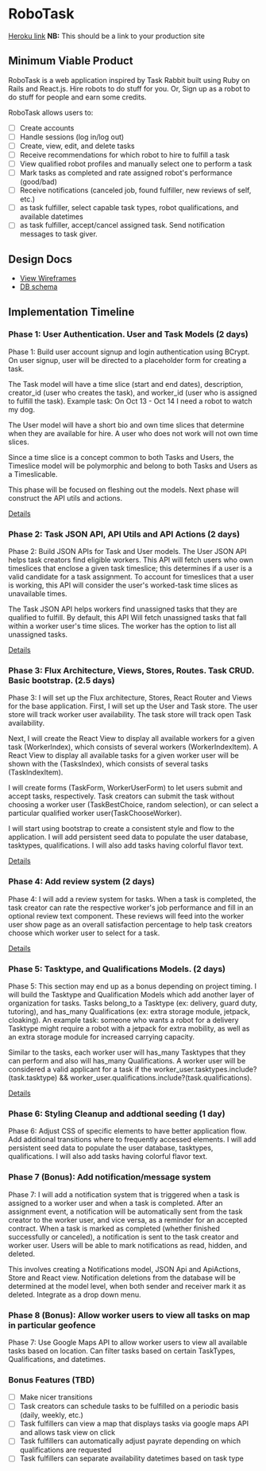# RoboTask

[Heroku link][heroku] **NB:** This should be a link to your production site

[heroku]: http://link.pending.com

## Minimum Viable Product

RoboTask is a web application inspired by Task Rabbit built using Ruby on Rails
and React.js. Hire robots to do stuff for you. Or, Sign up as a robot to do
stuff for people and earn some credits.

RoboTask allows users to:

<!-- This is a Markdown checklist. Use it to keep track of your progress! -->

- [ ] Create accounts
- [ ] Handle sessions (log in/log out)
- [ ] Create, view, edit, and delete tasks
- [ ] Receive recommendations for which robot to hire to fulfill a task
- [ ] View qualified robot profiles and manually select one to perform a task
- [ ] Mark tasks as completed and rate assigned robot's performance (good/bad)
- [ ] Receive notifications (canceled job, found fulfiller, new reviews of self, etc.)
- [ ] as task fulfiller, select capable task types, robot qualifications, and available datetimes
- [ ] as task fulfiller, accept/cancel assigned task. Send notification messages to task giver.

## Design Docs
* [View Wireframes][view]
* [DB schema][schema]

[view]: ./docs/views.md
[schema]: ./docs/schema.md

## Implementation Timeline

### Phase 1: User Authentication. User and Task Models (2 days)

Phase 1: Build user account signup and login authentication using BCrypt.  On
user signup, user will be directed to a placeholder form for creating a task.

The Task model will have a time slice (start and end dates), description,
creator_id (user who creates the task), and worker_id (user who is assigned to
fulfill the task). Example task: On Oct 13 - Oct 14 I need a robot to watch my
dog.

The User model will have a short bio and own time slices that determine when
they are available for hire. A user who does not work will not own time slices.

Since a time slice is a concept common to both Tasks and Users, the Timeslice
model will be polymorphic and belong to both Tasks and Users as a Timeslicable.

This phase will be focused on fleshing out the models. Next phase will construct
the API utils and actions.

[Details][phase-one]

### Phase 2: Task JSON API, API Utils and API Actions (2 days)

Phase 2: Build JSON APIs for Task and User models. The User JSON API helps task
creators find eligible workers. This API will fetch users who own timeslices
that enclose a given task timeslice; this determines if a user is a valid
candidate for a task assignment. To account for timeslices that a user is
working, this API will consider the user's worked-task time slices as
unavailable times.

The Task JSON API helps workers find unassigned tasks that they are qualified to
fulfill. By default, this API Will fetch unassigned tasks that fall within a
worker user's time slices. The worker has the option to list all unassigned
tasks.

[Details][phase-two]

### Phase 3: Flux Architecture, Views, Stores, Routes. Task CRUD. Basic bootstrap. (2.5 days)

Phase 3: I will set up the Flux architecture, Stores, React Router and Views for
the base application. First, I will set up the User and Task store. The user
store will track worker user availability. The task store will track open Task
availability.

Next, I will create the React View to display all available workers for a given
task (WorkerIndex), which consists of several workers (WorkerIndexItem).
A React View to display all available tasks for a given worker user will be
shown with the (TasksIndex), which consists of several tasks (TaskIndexItem).

I will create forms (TaskForm, WorkerUserForm) to let users submit and accept
tasks, respectively. Task creators can submit the task without choosing a worker
user (TaskBestChoice, random selection), or can select a particular qualified
worker user(TaskChooseWorker).

I will start using bootstrap to create a consistent style and flow to the
application. I will add persistent seed data to populate the user database,
tasktypes, qualifications. I will also add tasks having colorful flavor text.

[Details][phase-three]

### Phase 4: Add review system (2 days)

Phase 4: I will add a review system for tasks. When a task is completed, the
task creator can rate the respective worker's job performance and fill in an
optional review text component. These reviews will feed into the worker user
show page as an overall satisfaction percentage to help task creators choose
which worker user to select for a task.  

[Details][phase-four]

### Phase 5: Tasktype, and Qualifications Models. (2 days)

Phase 5: This section may end up as a bonus depending on project timing.
I will build the Tasktype and Qualification Models which add another layer of
organization for tasks. Tasks belong_to a Tasktype (ex: delivery, guard duty,
tutoring), and has_many Qualifications (ex: extra storage module, jetpack,
cloaking). An example task: someone who wants a robot for a delivery Tasktype
might require a robot with a jetpack for extra mobility, as well as an extra
storage module for increased carrying capacity.

Similar to the tasks, each worker user will has_many Tasktypes that they can
perform and also will has_many Qualifications. A worker user will be considered
a valid applicant for a task if the worker_user.tasktypes.include?(task.tasktype)
&& worker_user.qualifications.include?(task.qualifications).

[Details][phase-five]

### Phase 6: Styling Cleanup and addtional seeding (1 day)

Phase 6: Adjust CSS of specific elements to have better application flow. Add
additional transitions where to frequently accessed elements. I will add
persistent seed data to populate the user database, tasktypes, qualifications.
I will also add tasks having colorful flavor text.

### Phase 7 (Bonus): Add notification/message system

Phase 7: I will add a notification system that is triggered when a task is
assigned to a worker user and when a task is completed. After an assignment
event, a notification will be automatically sent from the task creator to the
worker user, and vice versa, as a reminder for an accepted contract. When a task
is marked as completed (whether finished successfully or canceled), a
notification is sent to the task creator and worker user. Users will be able to
mark notifications as read, hidden, and deleted.

This involves creating a Notifications model, JSON Api and ApiActions, Store and
React view. Notification deletions from the database will be determined at the
model level, when both sender and receiver mark it as deleted. Integrate as a
drop down menu.

### Phase 8 (Bonus): Allow worker users to view all tasks on map in particular geofence

Phase 7: Use Google Maps API to allow worker users to view all available tasks
based on location. Can filter tasks based on certain TaskTypes, Qualifications,
and datetimes.

### Bonus Features (TBD)
- [ ] Make nicer transitions
- [ ] Task creators can schedule tasks to be fulfilled on a periodic basis (daily, weekly, etc.)
- [ ] Task fulfillers can view a map that displays tasks via google maps API and allows task view on click
- [ ] Task fulfillers can automatically adjust payrate depending on which qualifications are requested
- [ ] Task fulfillers can separate availability datetimes based on task type

[phase-one]: ./docs/phases/phase1.md
[phase-two]: ./docs/phases/phase2.md
[phase-three]: ./docs/phases/phase3.md
[phase-four]: ./docs/phases/phase4.md
[phase-five]: ./docs/phases/phase5.md
